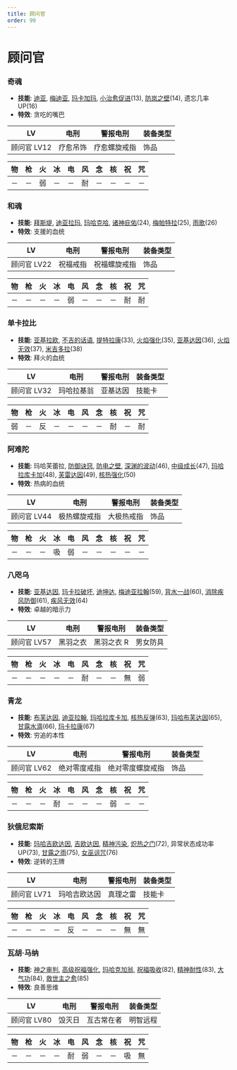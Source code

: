 ```yaml
---
title: 顾问官
order: 99
---
```


# 顾问官

### 奇魂

- **技能**: [迪亚](/skills/恢复#迪亚), [梅迪亚](/skills/恢复#梅迪亚), [玛卡加玛](/skills/异常#玛卡加玛), [小治愈促进](/skills/被动#小治愈促进)(13), [防岚之壁](/skills/辅助#防岚之壁)(14), 遗忘几率 UP(16)
- **特效**: 贪吃的嘴巴

| LV          | 电刑     | 警报电刑     | 装备类型 |
| ----------- | -------- | ------------ | -------- |
| 顾问官 LV12 | 疗愈吊饰 | 疗愈螺旋戒指 | 饰品     |

| 物  | 枪  | 火  | 冰  | 电  | 风  | 念  | 核  | 祝  | 咒  |
| --- | --- | --- | --- | --- | --- | --- | --- | --- | --- |
| －  | －  | 弱  | －  | －  | 耐  | －  | －  | －  | －  |

### 和魂

- **技能**: [拜斯堤](/skills/恢复#拜斯堤), [迪亚拉玛](/skills/恢复#迪亚拉玛), [玛哈克哈](/skills/祝福#玛哈克哈), [诸神庇佑](/skills/被动#诸神庇佑)(24), [梅帕特拉](/skills/恢复#梅帕特拉)(25), [雨歌](/skills/被动#雨歌)(26)
- **特效**: 支援的血统

| LV          | 电刑     | 警报电刑     | 装备类型 |
| ----------- | -------- | ------------ | -------- |
| 顾问官 LV22 | 祝福戒指 | 祝福螺旋戒指 | 饰品     |

| 物  | 枪  | 火  | 冰  | 电  | 风  | 念  | 核  | 祝  | 咒  |
| --- | --- | --- | --- | --- | --- | --- | --- | --- | --- |
| －  | －  | －  | －  | 弱  | －  | －  | －  | 耐  | 耐  |

### 单卡拉比

- **技能**: [亚基拉欧](/skills/火焰#亚基拉欧), [不吉的话语](/skills/异常#不吉的话语), [提特拉康](/skills/辅助#提特拉康)(33), [火焰强化](/skills/被动#火焰强化)(35), [亚基达因](/skills/火焰#亚基达因)(36), [火焰无效](/skills/被动#火焰无效)(37), [米吉多拉](/skills/万能#米吉多拉)(38)
- **特效**: 拜火的血统

| LV          | 电刑       | 警报电刑 | 装备类型 |
| ----------- | ---------- | -------- | -------- |
| 顾问官 LV32 | 玛哈拉基翁 | 亚基达因 | 技能卡   |

| 物  | 枪  | 火  | 冰  | 电  | 风  | 念  | 核  | 祝  | 咒  |
| --- | --- | --- | --- | --- | --- | --- | --- | --- | --- |
| 弱  | －  | 反  | －  | －  | －  | －  | 耐  | －  | 耐  |

### 阿难陀

- **技能**: 玛哈芙蕾拉, [防御诀窍](/skills/被动#防御诀窍), [防电之壁](/skills/辅助#防电之壁), [深渊的波动](/skills/异常#深渊的波动)(46), [中级成长](/skills/被动#中级成长)(47), [玛哈拉库卡加](/skills/辅助#玛哈拉库卡加)(48), [芙雷达因](/skills/核热#芙雷达因)(49), [核热强化](/skills/被动#核热强化)(50)
- **特效**: 热病的血统

| LV          | 电刑         | 警报电刑   | 装备类型 |
| ----------- | ------------ | ---------- | -------- |
| 顾问官 LV44 | 极热螺旋戒指 | 大极热戒指 | 饰品     |

| 物  | 枪  | 火  | 冰  | 电  | 风  | 念  | 核  | 祝  | 咒  |
| --- | --- | --- | --- | --- | --- | --- | --- | --- | --- |
| －  | －  | －  | 吸  | 弱  | －  | －  | －  | －  | －  |

### 八咫乌

- **技能**: [亚基达因](/skills/火焰#亚基达因), [玛卡拉破坏](/skills/辅助#玛卡拉破坏), [迪坤达](/skills/辅助#迪坤达), [梅迪亚拉翰](/skills/恢复#梅迪亚拉翰)(59), [背水一战](/skills/被动#背水一战)(60), [消除疾风防御](/skills/辅助#消除疾风防御)(61), [疾风无效](/skills/被动#疾风无效)(64)
- **特效**: 卓越的暗示力

| LV          | 电刑     | 警报电刑   | 装备类型 |
| ----------- | -------- | ---------- | -------- |
| 顾问官 LV57 | 黑羽之衣 | 黑羽之衣 R | 男女防具 |

| 物  | 枪  | 火  | 冰  | 电  | 风  | 念  | 核  | 祝  | 咒  |
| --- | --- | --- | --- | --- | --- | --- | --- | --- | --- |
| －  | －  | －  | －  | －  | 耐  | －  | －  | 無  | 弱  |

### 青龙

- **技能**: [布芙达因](/skills/冰冻#布芙达因), [迪亚拉翰](/skills/恢复#迪亚拉翰), [玛哈拉库卡加](/skills/辅助#玛哈拉库卡加), [核热反弹](/skills/被动#核热反弹)(63), [玛哈布芙达因](/skills/冰冻#玛哈布芙达因)(65), [甘露水滴](/skills/恢复#甘露水滴)(66), [玛卡拉康](/skills/辅助#玛卡拉康)(67)
- **特效**: 穷追的本性

| LV          | 电刑         | 警报电刑         | 装备类型 |
| ----------- | ------------ | ---------------- | -------- |
| 顾问官 LV62 | 绝对零度戒指 | 绝对零度螺旋戒指 | 饰品     |

| 物  | 枪  | 火  | 冰  | 电  | 风  | 念  | 核  | 祝  | 咒  |
| --- | --- | --- | --- | --- | --- | --- | --- | --- | --- |
| －  | －  | －  | 耐  | －  | －  | －  | 弱  | －  | －  |

### 狄俄尼索斯

- **技能**: [玛哈吉欧达因](/skills/电击#玛哈吉欧达因), [吉欧达因](/skills/电击#吉欧达因), [精神污染](/skills/异常#精神污染), [炽热之门](/skills/辅助#炽热之门)(72), 异常状态成功率 UP(73), [甘露之雨](/skills/恢复#甘露之雨)(75), [女巫诅咒](/skills/辅助#女巫诅咒)(76)
- **特效**: 逆转的王牌

| LV          | 电刑         | 警报电刑 | 装备类型 |
| ----------- | ------------ | -------- | -------- |
| 顾问官 LV71 | 玛哈吉欧达因 | 真理之雷 | 技能卡   |

| 物  | 枪  | 火  | 冰  | 电  | 风  | 念  | 核  | 祝  | 咒  |
| --- | --- | --- | --- | --- | --- | --- | --- | --- | --- |
| －  | －  | －  | －  | 反  | －  | －  | －  | 無  | 無  |

### 瓦胡·马纳

- **技能**: [神之审判](/skills/祝福#神之审判), [高级祝福强化](/skills/被动#高级祝福强化), [玛哈克加翁](/skills/祝福#玛哈克加翁), [祝福吸收](/skills/被动#祝福吸收)(82), [精神耐性](/skills/被动#精神耐性)(83), [大气功](/skills/被动#大气功)(84), [救世主之愈](/skills/恢复#救世主之愈)(85)
- **特效**: 良善思维

| LV          | 电刑   | 警报电刑   | 装备类型 |
| ----------- | ------ | ---------- | -------- |
| 顾问官 LV80 | 毁灭日 | 亙古常在者 | 明智远程 |

| 物  | 枪  | 火  | 冰  | 电  | 风  | 念  | 核  | 祝  | 咒  |
| --- | --- | --- | --- | --- | --- | --- | --- | --- | --- |
| －  | －  | －  | －  | 耐  | 弱  | －  | －  | 吸  | 無  |
